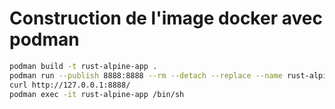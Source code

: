 # Construction de l'image docker avec podman

~~~bash
podman build -t rust-alpine-app .
podman run --publish 8888:8888 --rm --detach --replace --name rust-alpine-app rust-alpine-app
curl http://127.0.0.1:8888/
podman exec -it rust-alpine-app /bin/sh
~~~
